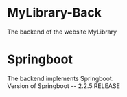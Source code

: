 # MyLibrary-Back
The backend of the website MyLibrary
# Springboot
The backend implements Springboot.  
Version of Springboot -- 2.2.5.RELEASE
